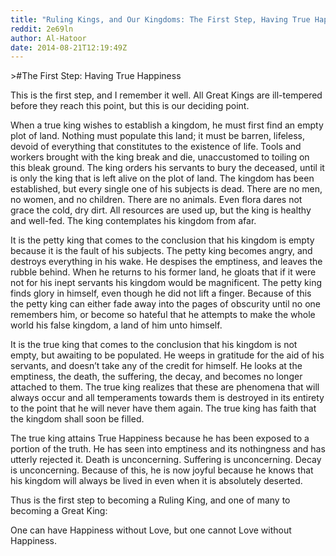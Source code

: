 ```yaml
---
title: "Ruling Kings, and Our Kingdoms: The First Step, Having True Happiness"
reddit: 2e69ln
author: Al-Hatoor
date: 2014-08-21T12:19:49Z
---
```


&gt;#The First Step: Having True Happiness

This is the first step, and I remember it well. All Great Kings are ill-tempered before they reach this point, but this is our deciding point.

When a true king wishes to establish a kingdom, he must first find an empty plot of land. Nothing must populate this land; it must be barren, lifeless, devoid of everything that constitutes to the existence of life. Tools and workers brought with the king break and die, unaccustomed to toiling on this bleak ground. The king orders his servants to bury the deceased, until it is only the king that is left alive on the plot of land. The kingdom has been established, but every single one of his subjects is dead. There are no men, no women, and no children. There are no animals. Even flora dares not grace the cold, dry dirt. All resources are used up, but the king is healthy and well-fed. The king contemplates his kingdom from afar.

It is the petty king that comes to the conclusion that his kingdom is empty because it is the fault of his subjects. The petty king becomes angry, and destroys everything in his wake. He despises the emptiness, and leaves the rubble behind. When he returns to his former land, he gloats that if it were not for his inept servants his kingdom would be magnificent. The petty king finds glory in himself, even though he did not lift a finger. Because of this the petty king can either fade away into the pages of obscurity until no one remembers him, or become so hateful that he attempts to make the whole world his false kingdom, a land of him unto himself.

It is the true king that comes to the conclusion that his kingdom is not empty, but awaiting to be populated. He weeps in gratitude for the aid of his servants, and doesn’t take any of the credit for himself. He looks at the emptiness, the death, the suffering, the decay, and becomes no longer attached to them. The true king realizes that these are phenomena that will always occur and all temperaments towards them is destroyed in its entirety to the point that he will never have them again. The true king has faith that the kingdom shall soon be filled.

The true king attains True Happiness because he has been exposed to a portion of the truth. He has seen into emptiness and its nothingness and has utterly rejected it. Death is unconcerning. Suffering is unconcerning. Decay is unconcerning. Because of this, he is now joyful because he knows that his kingdom will always be lived in even when it is absolutely deserted.

Thus is the first step to becoming a Ruling King, and one of many to becoming a Great King:

One can have Happiness without Love, but one cannot Love without Happiness.
